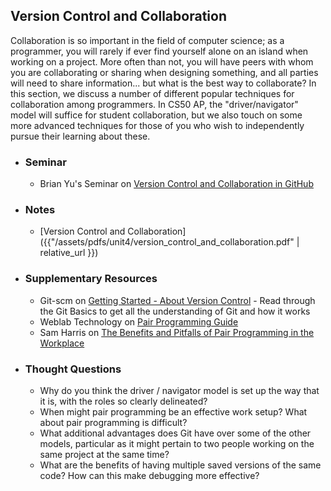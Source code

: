 ## Version Control and Collaboration

Collaboration is so important in the field of computer science; as a programmer, you will rarely if ever find yourself alone on an island when working on a project. More often than not, you will have peers with whom you are collaborating or sharing when designing something, and all parties will need to share information... but what is the best way to collaborate? In this section, we discuss a number of different popular techniques for collaboration among programmers. In CS50 AP, the "driver/navigator" model will suffice for student collaboration, but we also touch on some more advanced techniques for those of you who wish to independently pursue their learning about these.

- ### Seminar
  - Brian Yu's Seminar on [Version Control and Collaboration in GitHub](https://www.youtube.com/embed/MJUJ4wbFm_A)

- ### Notes
  - [Version Control and Collaboration]({{"/assets/pdfs/unit4/version_control_and_collaboration.pdf" | relative_url }})

- ### Supplementary Resources
  - Git-scm on [Getting Started - About Version Control](https://git-scm.com/book/en/v1/Getting-Started-About-Version-Control) - Read through the Git Basics to get all the understanding of Git and how it works
  - Weblab Technology on [Pair Programming Guide](https://medium.com/@weblab_tech/pair-programming-guide-a76ca43ff389)
  - Sam Harris on [The Benefits and Pitfalls of Pair Programming in the Workplace](https://medium.freecodecamp.org/the-benefits-and-pitfalls-of-pair-programming-in-the-workplace-e68c3ed3c81f)

- ### Thought Questions
  - Why do you think the driver / navigator model is set up the way that it is, with the roles so clearly delineated?
  - When might pair programming be an effective work setup? What about pair programming is difficult?
  - What additional advantages does Git have over some of the other models, particular as it might pertain to two people working on the same project at the same time?
  - What are the benefits of having multiple saved versions of the same code? How can this make debugging more effective?
